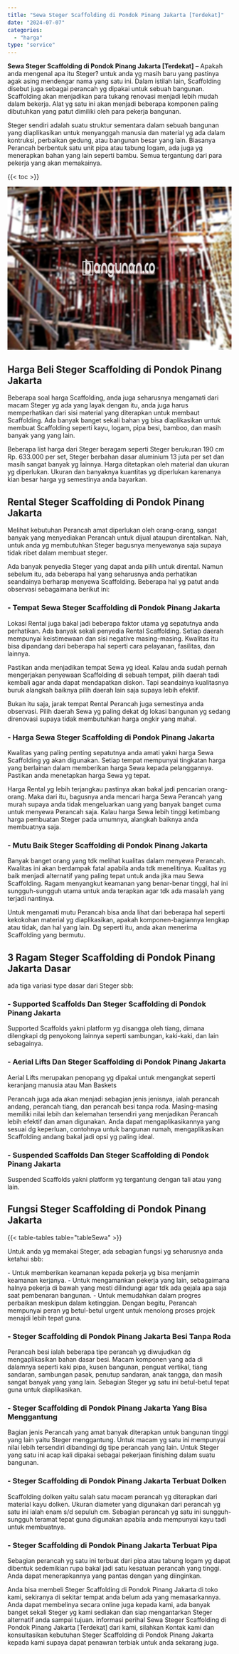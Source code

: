 ```yaml
---
title: "Sewa Steger Scaffolding di Pondok Pinang Jakarta [Terdekat]"
date: "2024-07-07"
categories: 
  - "harga"
type: "service"
---
```


**Sewa Steger Scaffolding di Pondok Pinang Jakarta \[Terdekat\]** – Apakah anda mengenal apa itu Steger? untuk anda yg masih baru yang pastinya agak asing mendengar nama yang satu ini. Dalam istilah lain, Scaffolding disebut juga sebagai perancah yg dipakai untuk sebuah bangunan. Scaffolding akan menjadikan para tukang renovasi menjadi lebih mudah dalam bekerja. Alat yg satu ini akan menjadi beberapa komponen paling dibutuhkan yang patut dimiliki oleh para pekerja bangunan.

Steger sendiri adalah suatu struktur sementara dalam sebuah bangunan yang diaplikasikan untuk menyanggah manusia dan material yg ada dalam kontruksi, perbaikan gedung, atau bangunan besar yang lain. Biasanya Perancah berbentuk satu unit pipa atau tabung logam, ada juga yg menerapkan bahan yang lain seperti bambu. Semua tergantung dari para pekerja yang akan memakainya.

{{< toc >}}

![Sewa Steger Scaffolding di Pondok Pinang Jakarta [Terdekat]](/images/sewa-scaffolding-steger-10.png)

## Harga Beli Steger Scaffolding di Pondok Pinang Jakarta

Beberapa soal harga Scaffolding, anda juga seharusnya mengamati dari macam Steger yg ada yang layak dengan itu, anda juga harus memperhatikan dari sisi material yang diterapkan untuk membaut Scaffolding. Ada banyak banget sekali bahan yg bisa diaplikasikan untuk membuat Scaffolding seperti kayu, logam, pipa besi, bamboo, dan masih banyak yang yang lain.

Beberapa list harga dari Steger beragam seperti Steger berukuran 190 cm Rp. 633.000 per set, Steger berbahan dasar aluminium 13 juta per set dan masih sangat banyak yg lainnya. Harga ditetapkan oleh material dan ukuran yg diperlukan. Ukuran dan banyaknya kuantitas yg diperlukan karenanya kian besar harga yg semestinya anda bayarkan.

## Rental Steger Scaffolding di Pondok Pinang Jakarta

Melihat kebutuhan Perancah amat diperlukan oleh orang-orang, sangat banyak yang menyediakan Perancah untuk dijual ataupun direntalkan. Nah, untuk anda yg membutuhkan Steger bagusnya menyewanya saja supaya tidak ribet dalam membuat steger.

Ada banyak penyedia Steger yang dapat anda pilih untuk dirental. Namun sebelum itu, ada beberapa hal yang seharusnya anda perhatikan seandainya berharap menyewa Scaffolding. Beberapa hal yg patut anda observasi sebagaimana berikut ini:

### \- Tempat Sewa Steger Scaffolding di Pondok Pinang Jakarta

Lokasi Rental juga bakal jadi beberapa faktor utama yg sepatutnya anda perhatikan. Ada banyak sekali penyedia Rental Scaffolding. Setiap daerah mempunyai keistimewaan dan sisi negative masing-masing. Kwalitas itu bisa dipandang dari beberapa hal seperti cara pelayanan, fasilitas, dan lainnya.

Pastikan anda menjadikan tempat Sewa yg ideal. Kalau anda sudah pernah mengerjakan penyewaan Scaffolding di sebuah tempat, pilih daerah tadi kembali agar anda dapat mendapatkan diskon. Tapi seandainya kualitasnya buruk alangkah baiknya pilih daerah lain saja supaya lebih efektif.

Bukan itu saja, jarak tempat Rental Perancah juga semestinya anda observasi. Pilih daerah Sewa yg paling dekat dg lokasi bangunan yg sedang direnovasi supaya tidak membutuhkan harga ongkir yang mahal.

### \- Harga Sewa Steger Scaffolding di Pondok Pinang Jakarta

Kwalitas yang paling penting sepatutnya anda amati yakni harga Sewa Scaffolding yg akan digunakan. Setiap tempat mempunyai tingkatan harga yang berlainan dalam memberikan harga Sewa kepada pelanggannya. Pastikan anda menetapkan harga Sewa yg tepat.

Harga Rental yg lebih terjangkau pastinya akan bakal jadi pencarian orang-orang. Maka dari itu, bagusnya anda mencari harga Sewa Perancah yang murah supaya anda tidak mengeluarkan uang yang banyak banget cuma untuk menyewa Perancah saja. Kalau harga Sewa lebih tinggi ketimbang harga pembuatan Steger pada umumnya, alangkah baiknya anda membuatnya saja.

### \- Mutu Baik Steger Scaffolding di Pondok Pinang Jakarta

Banyak banget orang yang tdk melihat kualitas dalam menyewa Perancah. Kwalitas ini akan berdampak fatal apabila anda tdk menelitinya. Kualitas yg baik menjadi alternatif yang paling tepat untuk anda jika mau Sewa Scaffolding. Ragam menyangkut keamanan yang benar-benar tinggi, hal ini sungguh-sungguh utama untuk anda terapkan agar tdk ada masalah yang terjadi nantinya.

Untuk mengamati mutu Perancah bisa anda lihat dari beberapa hal seperti kekokohan material yg diaplikasikan, apakah komponen-bagiannya lengkap atau tidak, dan hal yang lain. Dg seperti itu, anda akan menerima Scaffolding yang bermutu.

## 3 Ragam Steger Scaffolding di Pondok Pinang Jakarta Dasar

ada tiga variasi type dasar dari Steger sbb:

### \- Supported Scaffolds Dan Steger Scaffolding di Pondok Pinang Jakarta

Supported Scaffolds yakni platform yg disangga oleh tiang, dimana dilengkapi dg penyokong lainnya seperti sambungan, kaki-kaki, dan lain sebagainya.

### \- Aerial Lifts Dan Steger Scaffolding di Pondok Pinang Jakarta

Aerial Lifts merupakan penopang yg dipakai untuk mengangkat seperti keranjang manusia atau Man Baskets

Perancah juga ada akan menjadi sebagian jenis jenisnya, ialah perancah andang, perancah tiang, dan perancah besi tanpa roda. Masing-masing memiliki nilai lebih dan kelemahan tersendiri yang menjadikan Perancah lebih efektif dan aman digunakan. Anda dapat mengaplikasikannya yang sesuai dg keperluan, contohnya untuk bangunan rumah, mengaplikasikan Scaffolding andang bakal jadi opsi yg paling ideal.

### \- Suspended Scaffolds Dan Steger Scaffolding di Pondok Pinang Jakarta

Suspended Scaffolds yakni platform yg tergantung dengan tali atau yang lain.

## Fungsi Steger Scaffolding di Pondok Pinang Jakarta

{{< table-tables table="tableSewa" >}}

Untuk anda yg memakai Steger, ada sebagian fungsi yg seharusnya anda ketahui sbb:

\- Untuk memberikan keamanan kepada pekerja yg bisa menjamin keamanan kerjanya. - Untuk mengamankan pekerja yang lain, sebagaimana halnya pekerja di bawah yang mesti dilindungi agar tdk ada gejala apa saja saat pembenaran bangunan. - Untuk memudahkan dalam progres perbaikan meskipun dalam ketinggian. Dengan begitu, Perancah mempunyai peran yg betul-betul urgent untuk menolong proses projek menajdi lebih tepat guna.

### \- Steger Scaffolding di Pondok Pinang Jakarta Besi Tanpa Roda

Perancah besi ialah beberapa tipe perancah yg diwujudkan dg mengaplikasikan bahan dasar besi. Macam komponen yang ada di dalamnya seperti kaki pipa, kusen bangunan, penguat vertikal, tiang sandaran, sambungan pasak, penutup sandaran, anak tangga, dan masih sangat banyak yang yang lain. Sebagian Steger yg satu ini betul-betul tepat guna untuk diaplikasikan.

### \- Steger Scaffolding di Pondok Pinang Jakarta Yang Bisa Menggantung

Bagian jenis Perancah yang amat banyak diterapkan untuk bangunan tinggi yang lain yaitu Steger menggantung. Untuk macam yg satu ini mempunyai nilai lebih tersendiri dibandingi dg tipe perancah yang lain. Untuk Steger yang satu ini acap kali dipakai sebagai pekerjaan finishing dalam suatu bangunan.

### \- Steger Scaffolding di Pondok Pinang Jakarta Terbuat Dolken

Scaffolding dolken yaitu salah satu macam perancah yg diterapkan dari material kayu dolken. Ukuran diameter yang digunakan dari perancah yg satu ini ialah enam s/d sepuluh cm. Sebagian perancah yg satu ini sungguh-sungguh teramat tepat guna digunakan apabila anda mempunyai kayu tadi untuk membuatnya.

### \- Steger Scaffolding di Pondok Pinang Jakarta Terbuat Pipa

Sebagian perancah yg satu ini terbuat dari pipa atau tabung logam yg dapat dibentuk sedemikian rupa bakal jadi satu kesatuan perancah yang tinggi. Anda dapat menerapkannya yang pantas dengan yang diinginkan.

Anda bisa membeli Steger Scaffolding di Pondok Pinang Jakarta di toko kami, sekiranya di sekitar tempat anda belum ada yang memasarkannya. Anda dapat membelinya secara online juga kepada kami, ada banyak banget sekali Steger yg kami sediakan dan siap mengantarkan Steger alternatif anda sampai tujuan. informasi perihal Sewa Steger Scaffolding di Pondok Pinang Jakarta \[Terdekat\] dari kami, silahkan Kontak kami dan konsultasikan kebutuhan Steger Scaffolding di Pondok Pinang Jakarta kepada kami supaya dapat penawran terbiak untuk anda sekarang juga.
